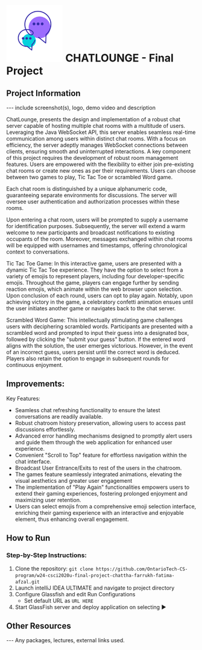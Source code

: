 # <img src="src/main/webapp/img/logo.png" alt="ChatLounge Logo" width="150"> CHATLOUNGE - Final Project


## Project Information
--- include screenshot(s), logo, demo video and description

ChatLounge, presents the design and implementation of a robust chat server capable of hosting multiple chat rooms with a multitude of users. Leveraging the Java WebSocket API, this server enables seamless real-time communication among users within distinct chat rooms. With a focus on efficiency, the server adeptly manages WebSocket connections between clients, ensuring smooth and uninterrupted interactions. A key component of this project requires the development of robust room management features. Users are empowered with the flexibility to either join pre-existing chat rooms or create new ones as per their requirements. Users can choose between two games to play, Tic Tac Toe or scrambled Word game.

Each chat room is distinguished by a unique alphanumeric code, guaranteeing separate environments for discussions. The server will oversee user authentication and authorization processes within these rooms. 

Upon entering a chat room, users will be prompted to supply a username for identification purposes. Subsequently, the server will extend a warm welcome to new participants and broadcast notifications to existing occupants of the room. Moreover, messages exchanged within chat rooms will be equipped with usernames and timestamps, offering chronological context to conversations.

Tic Tac Toe Game:
In this interactive game, users are presented with a dynamic Tic Tac Toe experience. They have the option to select from a variety of emojis to represent players, including four developer-specific emojis. Throughout the game, players can engage further by sending reaction emojis, which animate within the web browser upon selection. Upon conclusion of each round, users can opt to play again. Notably, upon achieving victory in the game, a celebratory confetti animation ensues until the user initiates another game or navigates back to the chat server.

Scrambled Word Game:
This intellectually stimulating game challenges users with deciphering scrambled words. Participants are presented with a scrambled word and prompted to input their guess into a designated box, followed by clicking the "submit your guess" button. If the entered word aligns with the solution, the user emerges victorious. However, in the event of an incorrect guess, users persist until the correct word is deduced. Players also retain the option to engage in subsequent rounds for continuous enjoyment.

## Improvements:
Key Features: 
- Seamless chat refreshing functionality to ensure the latest conversations are readily available.
- Robust chatroom history preservation, allowing users to access past discussions effortlessly.
- Advanced error handling mechanisms designed to promptly alert users and guide them through the web application for enhanced user experience.
- Convenient "Scroll to Top" feature for effortless navigation within the chat interface.
- Broadcast User Entrance/Exits to rest of the users in the chatroom.
- The games feature seamlessly integrated animations, elevating the visual aesthetics and greater user engagement
- The implementation of "Play Again" functionalities empowers users to extend their gaming experiences, fostering prolonged enjoyment and maximizing user retention.
- Users can select emojis from a comprehensive emoji selection interface, enriching their gaming experience with an interactive and enjoyable element, thus enhancing overall engagement.

  
## How to Run

### Step-by-Step Instructions:
1. Clone the repository: `git clone https://github.com/OntarioTech-CS-program/w24-csci2020u-final-project-chattha-farrukh-fatima-afzal.git`
2. Launch intelliJ IDEA ULTIMATE and navigate to project directory
3. Configure Glassfish and edit Run Configurations
    - Set default URL as `URL HERE`
4. Start GlassFish server and deploy application on selecting ▶

## Other Resources
--- Any packages, lectures, external links used.
